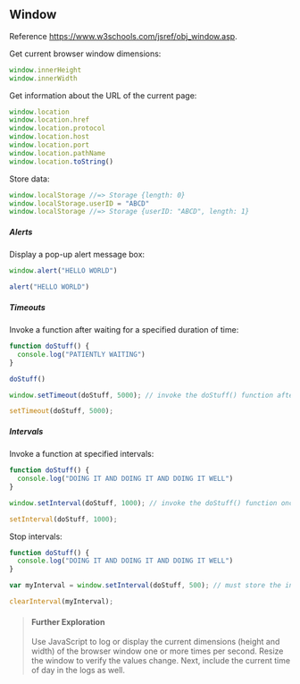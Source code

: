 ## Window

Reference https://www.w3schools.com/jsref/obj_window.asp.

Get current browser window dimensions:

```` js
window.innerHeight
window.innerWidth
````

Get information about the URL of the current page:

```` js
window.location
window.location.href
window.location.protocol
window.location.host
window.location.port
window.location.pathName
window.location.toString()
````

Store data:

```` js
window.localStorage //=> Storage {length: 0}
window.localStorage.userID = "ABCD"
window.localStorage //=> Storage {userID: "ABCD", length: 1}
````

##### Alerts

Display a pop-up alert message box:

```` js
window.alert("HELLO WORLD")

alert("HELLO WORLD")
````

##### Timeouts

Invoke a function after waiting for a specified duration of time:

```` js
function doStuff() {
  console.log("PATIENTLY WAITING")
}

doStuff()

window.setTimeout(doStuff, 5000); // invoke the doStuff() function after waiting 5 seconds

setTimeout(doStuff, 5000);
````

##### Intervals

Invoke a function at specified intervals:

```` js
function doStuff() {
  console.log("DOING IT AND DOING IT AND DOING IT WELL")
}

window.setInterval(doStuff, 1000); // invoke the doStuff() function once per second

setInterval(doStuff, 1000);
````

Stop intervals:

```` js
function doStuff() {
  console.log("DOING IT AND DOING IT AND DOING IT WELL")
}

var myInterval = window.setInterval(doStuff, 500); // must store the interval in a variable to access it later

clearInterval(myInterval);
````

> #### Further Exploration
>
> Use JavaScript to log or display the current dimensions (height and width) of the browser window one or more times per second. Resize the window to verify the values change. Next, include the current time of day in the logs as well.
